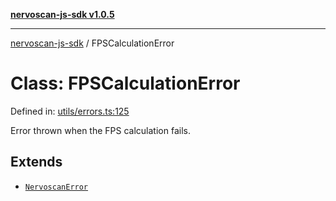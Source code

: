 [**nervoscan-js-sdk v1.0.5**](../README.md)

***

[nervoscan-js-sdk](../globals.md) / FPSCalculationError

# Class: FPSCalculationError

Defined in: [utils/errors.ts:125](https://github.com/nervotec/nervoscan-js/blob/a3e202b0aed347d51c982d0e67d7d962d141bec3/src/api/utils/errors.ts#L125)

Error thrown when the FPS calculation fails.

## Extends

- [`NervoscanError`](NervoscanError.md)
